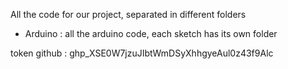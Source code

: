 All the code for our project, separated in different folders

 - Arduino : all the arduino code, each sketch has its own folder

 token github : 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